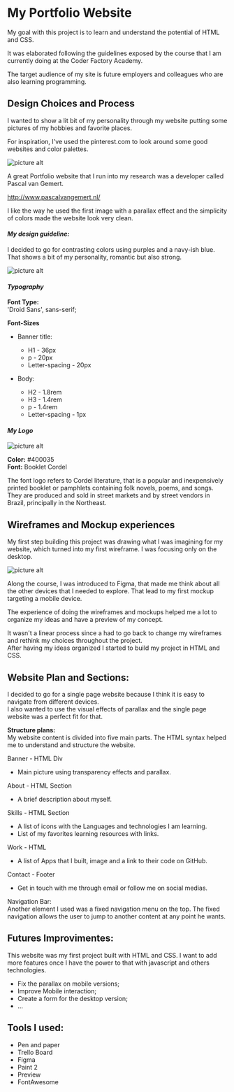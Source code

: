 # My Portfolio Website #

My goal with this project is to learn and understand the potential of HTML and CSS.

It was elaborated following the guidelines exposed by the course that I am currently doing at the Coder Factory Academy.

The target audience of my site is future employers and colleagues who are also learning programming.

## Design Choices and Process ##

I wanted to show a lit bit of my personality through my website putting some pictures of my hobbies and favorite places.

For inspiration, I've used the pinterest.com to look around some good websites and color palettes.  

![picture alt](https://livia-santos.github.io/images/my_pinterest.png)

A great Portfolio website that I run into my research was a developer called Pascal van Gemert.


http://www.pascalvangemert.nl/

I like the way he used the first image with a parallax effect and the simplicity of colors made the website look very clean.

 #### *My design guideline:* ####
I decided to go for contrasting colors using purples and a navy-ish blue. That shows a bit of my personality, romantic but also strong.

![picture alt](https://livia-santos.github.io/images/colors.png)

 #### *Typography* #####
**Font Type:**<br>
'Droid Sans', sans-serif;

**Font-Sizes**
* Banner title:
  * H1 - 36px
  * p - 20px
  * Letter-spacing - 20px


* Body:
  * H2 - 1.8rem
  * H3 - 1.4rem
  * p - 1.4rem
  * Letter-spacing - 1px

 #### *My Logo* ####

 ![picture alt](https://livia-santos.github.io/images/logo.png)

**Color:** #400035<br>
**Font:** Booklet Cordel

The font logo refers to Cordel literature, that is a popular and inexpensively printed booklet or pamphlets containing folk novels, poems, and songs.
They are produced and sold in street markets and by street vendors in Brazil, principally in the Northeast.

## Wireframes and Mockup experiences ##
My first step building this project was drawing what I was imagining for my website, which turned into my first wireframe. I was focusing only on the desktop.

![picture alt](https://livia-santos.github.io/images/1wireframe.jpg)

Along the course, I was introduced to Figma, that made me think about all the other devices that I needed to explore. That lead to my first mockup targeting a mobile device.

The experience of doing the wireframes and mockups helped me a lot to organize my ideas and have a preview of my concept.

It wasn't a linear process since a had to go back to change my wireframes and rethink my choices throughout the project.<br>
After having my ideas organized I started to build my project in HTML and CSS.

##  Website Plan and Sections: ##

I decided to go for a single page website because I think it is easy to navigate from different devices.<br>
I also wanted to use the visual effects of parallax and the single page website was a perfect fit for that.

**Structure plans:**<br>
My website content is divided into five main parts.
The HTML syntax helped me to understand and structure the website.

Banner - HTML Div
* Main picture using transparency effects and parallax.

About - HTML Section
* A brief description about myself.

Skills - HTML Section
* A list of icons with the Languages and technologies I am learning.
* List of my favorites learning resources with links.

Work  - HTML
* A list of Apps that I built, image and a link to their code on GitHub.

Contact - Footer
* Get in touch with me through email or follow me on social medias.

Navigation Bar:<br>
Another element I used was a fixed navigation menu on the top. The fixed navigation allows the user to jump to another content at any point he wants.

## Futures Improvimentes: ##
This website was my first project built with HTML and CSS. I want to add more features once I have the power to that with javascript and others technologies.

- Fix the parallax on mobile versions;
- Improve Mobile interaction;
- Create a form for the desktop version;
- ...

## Tools I used: ##
* Pen and paper
* Trello Board
* Figma
* Paint 2
* Preview
* FontAwesome
